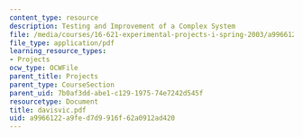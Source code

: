 ```yaml
---
content_type: resource
description: Testing and Improvement of a Complex System
file: /media/courses/16-621-experimental-projects-i-spring-2003/a9966122a9fed7d9916f62a0912ad420_davisvic.pdf
file_type: application/pdf
learning_resource_types:
- Projects
ocw_type: OCWFile
parent_title: Projects
parent_type: CourseSection
parent_uid: 7b0af3dd-abe1-c129-1975-74e7242d545f
resourcetype: Document
title: davisvic.pdf
uid: a9966122-a9fe-d7d9-916f-62a0912ad420
---
```

